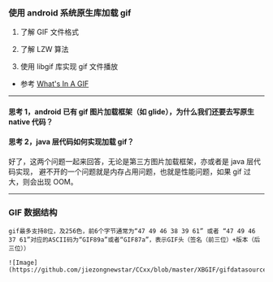 ### 使用 android 系统原生库加载 gif

1. 了解 GIF 文件格式

2. 了解 LZW 算法

3. 使用 libgif 库实现 gif 文件播放

- 参考 [What's In A GIF](http://giflib.sourceforge.net/whatsinagif/bits_and_bytes.html "gif是什么")

---

#### 思考 1，android 已有 gif 图片加载框架（如 glide），为什么我们还要去写原生 native 代码？

#### 思考 2，java 层代码如何实现加载 gif？

好了，这两个问题一起来回答，无论是第三方图片加载框架，亦或者是 java 层代码实现，
避不开的一个问题就是内存占用问题，也就是性能问题，如果 gif 过大，则会出现 OOM。

---

### GIF 数据结构

    gif最多支持8位，及256色，前6个字节通常为“47 49 46 38 39 61” 或者 “47 49 46 37 61”对应的ASCII码为“GIF89a”或者“GIF87a”，表示GIF头（签名（前三位）+版本（后三位））

    ![Image](https://github.com/jiezongnewstar/CCxx/blob/master/XBGIF/gifdatasource.jpg)
